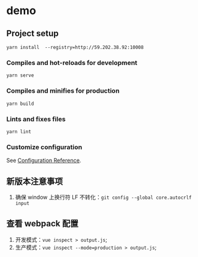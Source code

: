 # demo

## Project setup

```
yarn install  --registry=http://59.202.38.92:10008
```

### Compiles and hot-reloads for development

```
yarn serve
```

### Compiles and minifies for production

```
yarn build
```

### Lints and fixes files

```
yarn lint
```

### Customize configuration

See [Configuration Reference](https://cli.vuejs.org/config/).

## 新版本注意事项

1. 确保 window 上换行符 LF 不转化：`git config --global core.autocrlf input`

## 查看 webpack 配置

1. 开发模式：`vue inspect > output.js`;
2. 生产模式：`vue inspect --mode=production > output.js`;
